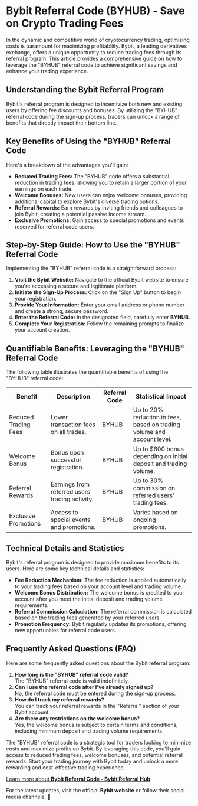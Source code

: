 <h1>Bybit Referral Code (BYHUB) - Save on Crypto Trading Fees</h1>

<p>
  In the dynamic and competitive world of cryptocurrency trading, optimizing
  costs is paramount for maximizing profitability. Bybit, a leading derivatives
  exchange, offers a unique opportunity to reduce trading fees through its
  referral program. This article provides a comprehensive guide on how to
  leverage the "BYHUB" referral code to achieve significant savings and enhance
  your trading experience.
</p>

<h2>Understanding the Bybit Referral Program</h2>
<p>
  Bybit's referral program is designed to incentivize both new and existing
  users by offering fee discounts and bonuses. By utilizing the "BYHUB" referral
  code during the sign-up process, traders can unlock a range of benefits that
  directly impact their bottom line.
</p>

<h2>Key Benefits of Using the "BYHUB" Referral Code</h2>
<p>Here's a breakdown of the advantages you'll gain:</p>
<ul>
  <li>
    <strong>Reduced Trading Fees:</strong> The "BYHUB" code offers a substantial
    reduction in trading fees, allowing you to retain a larger portion of your
    earnings on each trade.
  </li>
  <li>
    <strong>Welcome Bonuses:</strong> New users can enjoy welcome bonuses,
    providing additional capital to explore Bybit's diverse trading options.
  </li>
  <li>
    <strong>Referral Rewards:</strong> Earn rewards by inviting friends and
    colleagues to join Bybit, creating a potential passive income stream.
  </li>
  <li>
    <strong>Exclusive Promotions:</strong> Gain access to special promotions and
    events reserved for referral code users.
  </li>
</ul>

<h2>Step-by-Step Guide: How to Use the "BYHUB" Referral Code</h2>
<p>Implementing the "BYHUB" referral code is a straightforward process:</p>
<ol>
  <li>
    <strong>Visit the Bybit Website:</strong> Navigate to the official Bybit
    website to ensure you're accessing a secure and legitimate platform.
  </li>
  <li>
    <strong>Initiate the Sign-Up Process:</strong> Click on the "Sign Up" button
    to begin your registration.
  </li>
  <li>
    <strong>Provide Your Information:</strong> Enter your email address or phone
    number and create a strong, secure password.
  </li>
  <li>
    <strong>Enter the Referral Code:</strong> In the designated field, carefully
    enter <strong>BYHUB</strong>.
  </li>
  <li>
    <strong>Complete Your Registration:</strong> Follow the remaining prompts to
    finalize your account creation.
  </li>
</ol>

<h2>Quantifiable Benefits: Leveraging the "BYHUB" Referral Code</h2>
<p>
  The following table illustrates the quantifiable benefits of using the "BYHUB"
  referral code:
</p>
<table>
  <tr>
    <th>Benefit</th>
    <th>Description</th>
    <th>Referral Code</th>
    <th>Statistical Impact</th>
  </tr>
  <tr>
    <td>Reduced Trading Fees</td>
    <td>Lower transaction fees on all trades.</td>
    <td>BYHUB</td>
    <td>
      Up to 20% reduction in fees, based on trading volume and account level.
    </td>
  </tr>
  <tr>
    <td>Welcome Bonus</td>
    <td>Bonus upon successful registration.</td>
    <td>BYHUB</td>
    <td>Up to $600 bonus depending on initial deposit and trading volume.</td>
  </tr>
  <tr>
    <td>Referral Rewards</td>
    <td>Earnings from referred users' trading activity.</td>
    <td>BYHUB</td>
    <td>Up to 30% commission on referred users' trading fees.</td>
  </tr>
  <tr>
    <td>Exclusive Promotions</td>
    <td>Access to special events and promotions.</td>
    <td>BYHUB</td>
    <td>Varies based on ongoing promotions.</td>
  </tr>
</table>

<h2>Technical Details and Statistics</h2>
<p>
  Bybit's referral program is designed to provide maximum benefits to its users.
  Here are some key technical details and statistics:
</p>
<ul>
  <li>
    <strong>Fee Reduction Mechanism:</strong> The fee reduction is applied
    automatically to your trading fees based on your account level and trading
    volume.
  </li>
  <li>
    <strong>Welcome Bonus Distribution:</strong> The welcome bonus is credited
    to your account after you meet the initial deposit and trading volume
    requirements.
  </li>
  <li>
    <strong>Referral Commission Calculation:</strong> The referral commission is
    calculated based on the trading fees generated by your referred users.
  </li>
  <li>
    <strong>Promotion Frequency:</strong> Bybit regularly updates its
    promotions, offering new opportunities for referral code users.
  </li>
</ul>

<h2>Frequently Asked Questions (FAQ)</h2>
<p>
  Here are some frequently asked questions about the Bybit referral program:
</p>
<ol>
  <li>
    <strong>How long is the "BYHUB" referral code valid?</strong><br />The
    "BYHUB" referral code is valid indefinitely.
  </li>
  <li>
    <strong>Can I use the referral code after I've already signed up?</strong
    ><br />No, the referral code must be entered during the sign-up process.
  </li>
  <li>
    <strong>How do I track my referral rewards?</strong><br />You can track your
    referral rewards in the "Referral" section of your Bybit account.
  </li>
  <li>
    <strong>Are there any restrictions on the welcome bonus?</strong><br />Yes,
    the welcome bonus is subject to certain terms and conditions, including
    minimum deposit and trading volume requirements.
  </li>
</ol>

<p>
  The "BYHUB" referral code is a strategic tool for traders looking to minimize
  costs and maximize profits on Bybit. By leveraging this code, you'll gain
  access to reduced trading fees, welcome bonuses, and potential referral
  rewards. Start your trading journey with Bybit today and unlock a more
  rewarding and cost-effective trading experience.
</p>

<a href="https://github.com/CryptoReferralHub/Bybit-Referral-Hub" class="signup-link" target="_blank">
        Learn more about <strong>Bybit Referral Code - Bybit Referral Hub</strong>
  <i class="fas fa-user-plus"></i>
</a>

<p>
  For the latest updates, visit the official <strong>Bybit website</strong> or
  follow their social media channels. 🚀
</p>
